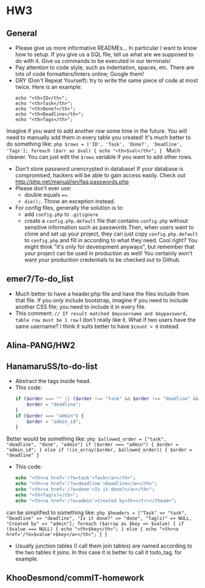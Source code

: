 # HW3

## General
- Please give us more informative READMEs... In particular I want to know how to setup. If you give us a SQL file, tell us what are we supposed to do with it. Give us commands to be executed in our terminals!
- Pay attention to code style, such as indentation, spaces, etc. There are lots of code formatters/linters online; Google them!
- DRY (Don't Repeat Yourself): try to write the same piece of code at most twice. Here is an example:
    ```
    echo "<th>ID</th>";
    echo "<th>Task</th>";
    echo "<th>Done?</th>";
    echo "<th>Deadline</th>";
    echo "<th>Tags</th>";
    ```
Imagine if you want to add another row some time in the future. You will need to manually add them in every table you created! It's much better to do something like:
    ```php
    $rows = ['ID', 'Task', 'Done?', 'Deadline', 'Tags'];
    foreach ($arr as $val) {
    	echo "<th>$val</th>";
    }
    ```
Much cleaner. You can just edit the `$rows` variable if you want to add other rows.
- Don't store password unencrypted in database! If your database is compromised, hackers will be able to gain access easily. Check out http://php.net/manual/en/faq.passwords.php
- Please don't ever use:
  - double equals `==`.
  - `die();`. Throw an exception instead.
- For config files, generally the solution is to:
  - add `config.php` to `.gitignore`
  - create a `config.php.default` file that contains `config.php` without sensitive information such as passwords
Then, when users want to clone and set up your project, they can just copy `config.php.default` to `config.php` and fill in according to what they need. Cool right? You might think "it's only for development anyways", but remember that your project can be used in production as well! You certainly won't want your production credentials to be checked out to Github.

## emer7/To-do_list
- Much better to have a header.php file and have the files include from that file. If you only include bootstrap, imagine if you need to include another CSS file; you need to include it in every file.
- This comment: `// If result matched $myusername and $mypassword, table row must be 1 row` I don't really like it. What if two users have the same username? I think it suits better to have `$count > 0` instead.

## Alina-PANG/HW2

## HanamaruSS/to-do-list
- Abstract the tags inside head.
- This code:
    ```php
    if ($order === "" || ($order !== "task" && $order !== "deadline" && $order !== "done" && $order !== "admin")) {
    	$order = "deadline";
    }
    if ($order === "admin") {
    	$order = "admin_id";
    }
    ```
Better would be something like:
    ```php
    $allowed_order = ["task", "deadline", "done", "admin"]
    if ($order === "admin") {
    	$order = "admin_id";
    } else if !(in_array($order, $allowed_order)) {
    	$order = "deadline"
    }
    ```
- This code:
    ```php
    echo "<th><a href='/?o=task'>Task</a></th>";
    echo "<th><a href='/?o=deadline'>Deadline</a></th>";
    echo "<th><a href='/?o=done'>Is it done?</a></th>";
    echo "<th>Tag(s)</th>";
    echo "<th><a href='/?o=admin'>Created by<th></tr></thead>";
    ```
can be simplified to something like:
    ```php
    $headers = ["Task" => "task", "Deadline" => "deadline", "Is it done?" => "done", "Tag(s)" => NULL, "Created by" => "admin"];
    foreach ($array as $key => $value) {
    	if ($value === NULL) {
    		echo "<th>$key</th>";
    	} else {
    		echo "<th><a href='/?o=$value'>$key</a></th>";
    	}
    }
    ```
- Usually junction tables (I call them join tables) are named according to the two tables it joins. In this case it is better to call it todo_tag, for example.

## KhooDesmond/commIT-homework
